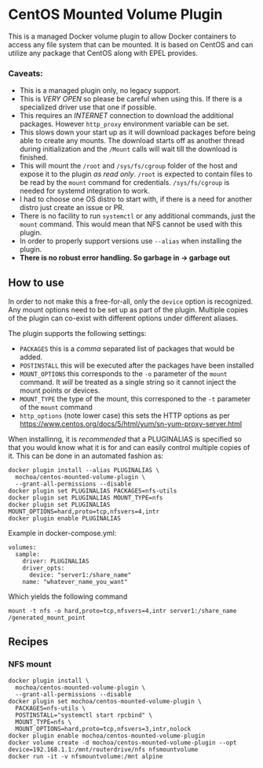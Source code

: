 CentOS Mounted Volume Plugin
============================

This is a managed Docker volume plugin to allow Docker containers to access any file system that can be mounted.  It is based on CentOS and can utilize any package that CentOS along with EPEL provides.

### Caveats:

- This is a managed plugin only, no legacy support.
- This is *VERY OPEN* so please be careful when using this.  If there is a specialized driver use that one if possible.
- This requires an *INTERNET* connection to download the additional packages.  However `http_proxy` environment variable can be set.
- This slows down your start up as it will download packages before being able to create any mounts.  The download starts off as another thread during initialization and the `/Mount` calls will wait till the download is finished.
- This will mount the `/root` and `/sys/fs/cgroup` folder of the host and expose it to the plugin *as read only*.  `/root` is expected to contain files to be read by the `mount` command for credentials.  `/sys/fs/cgroup` is needed for systemd integration to work.
- I had to choose one OS distro to start with, if there is a need for another distro just create an issue or PR.
- There is no facility to run `systemctl` or any additional commands, just the `mount` command.  This would mean that NFS cannot be used with this plugin.
- In order to properly support versions use `--alias` when installing the plugin.
- **There is no robust error handling.  So garbage in -> garbage out**

## How to use

In order to not make this a free-for-all, only the `device` option is recognized.  Any mount options need to be set up as part of the plugin.  Multiple copies of the plugin can co-exist with different options under different aliases.

The plugin supports the following settings:

* `PACKAGES` this is a *comma* separated list of packages that would be added.
* `POSTINSTALL` this will be executed after the packages have been installed
* `MOUNT_OPTIONS` this corresponds to the `-o` parameter of the `mount` command.  It *will* be treated as a single string so it cannot inject the mount points or devices.
* `MOUNT_TYPE` the type of the mount, this corresponed to the `-t` parameter  of the `mount` command
* `http_options` (note lower case) this sets the HTTP options as per https://www.centos.org/docs/5/html/yum/sn-yum-proxy-server.html

When installinng, it is *recommended* that a PLUGINALIAS is specified so that you would know what it is for and can easily control multiple copies of it.  This can be done in an automated fashion as:

    docker plugin install --alias PLUGINALIAS \
      mochoa/centos-mounted-volume-plugin \
      --grant-all-permissions --disable
    docker plugin set PLUGINALIAS PACKAGES=nfs-utils
    docker plugin set PLUGINALIAS MOUNT_TYPE=nfs
    docker plugin set PLUGINALIAS MOUNT_OPTIONS=hard,proto=tcp,nfsvers=4,intr
    docker plugin enable PLUGINALIAS

Example in docker-compose.yml:

    volumes:
      sample:
        driver: PLUGINALIAS
        driver_opts:
          device: "server1:/share_name"
        name: "whatever_name_you_want"

Which yields the following command

    mount -t nfs -o hard,proto=tcp,nfsvers=4,intr server1:/share_name /generated_mount_point

## Recipes

### NFS mount

    docker plugin install \
      mochoa/centos-mounted-volume-plugin \
      --grant-all-permissions --disable
    docker plugin set mochoa/centos-mounted-volume-plugin \
      PACKAGES=nfs-utils \
      POSTINSTALL="systemctl start rpcbind" \
      MOUNT_TYPE=nfs \
      MOUNT_OPTIONS=hard,proto=tcp,nfsvers=3,intr,nolock
    docker plugin enable mochoa/centos-mounted-volume-plugin
    docker volume create -d mochoa/centos-mounted-volume-plugin --opt device=192.168.1.1:/mnt/routerdrive/nfs nfsmountvolume
    docker run -it -v nfsmountvolume:/mnt alpine

